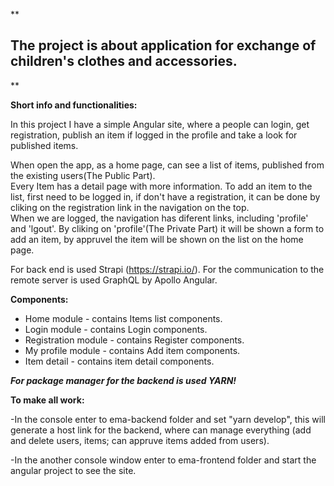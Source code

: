 
**

## The project is about application for exchange of children's clothes and accessories.

**



**Short info and functionalities:**

In this project I have a simple Angular site, where a people can login, get registration, publish an item if logged in the profile and take a look for published items.

When open the app, as a home page, can see a list of items, published from the existing users(The Public Part).  
Every Item has a detail page with more information. To add an item to the list, first need to be logged in, if don't have a registration, it can be done by cliking on the registration link in the navigation on the top.  
When we are logged, the navigation has diferent links, including 'profile' and 'lgout'. By cliking on 'profile'(The Private Part) it will be shown a form to add an item, by appruvel the item will be shown on the list on the home page.

For back end is used Strapi (https://strapi.io/). For the communication to the remote server is used GraphQL by Apollo Angular.



**Components:**


- Home module - contains Items list components.
- Login module - contains Login components.
- Registration module - contains Register   components.
- My profile module - contains Add item components.
- Item detail - contains item detail components.



***For package manager for the backend is used YARN!***

**To make all work:**

-In the console enter to ema-backend folder and set "yarn develop", this will generate a host link for the backend, where can manage everything (add and delete users, items; can appruve items added from users).

-In the another console window enter to ema-frontend folder and start the angular project to see the site.
